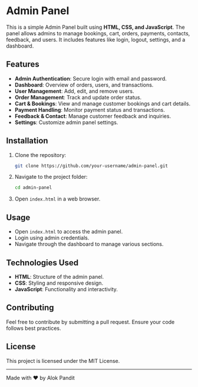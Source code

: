 # Admin Panel

This is a simple Admin Panel built using **HTML, CSS, and JavaScript**. The panel allows admins to manage bookings, cart, orders, payments, contacts, feedback, and users. It includes features like login, logout, settings, and a dashboard.

## Features
- **Admin Authentication**: Secure login with email and password.
- **Dashboard**: Overview of orders, users, and transactions.
- **User Management**: Add, edit, and remove users.
- **Order Management**: Track and update order status.
- **Cart & Bookings**: View and manage customer bookings and cart details.
- **Payment Handling**: Monitor payment status and transactions.
- **Feedback & Contact**: Manage customer feedback and inquiries.
- **Settings**: Customize admin panel settings.

## Installation

1. Clone the repository:
   ```sh
   git clone https://github.com/your-username/admin-panel.git
   ```

2. Navigate to the project folder:
   ```sh
   cd admin-panel
   ```

3. Open `index.html` in a web browser.

## Usage
- Open `index.html` to access the admin panel.
- Login using admin credentials.
- Navigate through the dashboard to manage various sections.

## Technologies Used
- **HTML**: Structure of the admin panel.
- **CSS**: Styling and responsive design.
- **JavaScript**: Functionality and interactivity.

## Contributing
Feel free to contribute by submitting a pull request. Ensure your code follows best practices.

## License
This project is licensed under the MIT License.

---
Made with ❤️ by Alok Pandit

